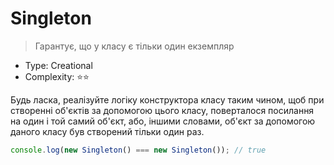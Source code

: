 # Singleton

> Гарантує, що у класу є тільки один екземпляр

- Type: Creational
- Complexity: ⭐⭐

Будь ласка, реалізуйте логіку конструктора класу таким чином, щоб
при створенні об'єктів за допомогою цього класу, поверталося посилання
на один і той самий об'єкт, або, іншими словами, об'єкт за допомогою даного
класу був створений тільки один раз.

```js
console.log(new Singleton() === new Singleton()); // true
```